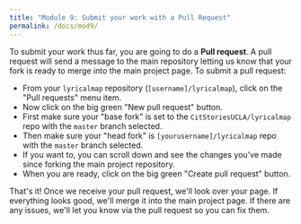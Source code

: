 ```yaml
---
title: "Module 9: Submit your work with a Pull Request"
permalink: /docs/mod9/
---
```


To submit your work thus far, you are going to do a **Pull request**. A pull request will send a message to the main repository letting us know that your fork is ready to merge into the main project page. To submit a pull request:

* From your `lyricalmap` repository (`[username]/lyricalmap`), click on the "Pull requests" menu item.
* Now click on the big green "New pull request" button.
* First make sure your "base fork" is set to the `CitStoriesUCLA/lyricalmap` repo with the `master` branch selected.
* Then make sure your "head fork" is `[yourusername]/lyricalmap` repo with the `master` branch selected.
* If you want to, you can scroll down and see the changes you've made since forking the main project repository.
* When you are ready, click on the big green "Create pull request" button.

That's it! Once we receive your pull request, we'll look over your page. If everything looks good, we'll merge it into the main project page. If there are any issues, we'll let you know via the pull request so you can fix them.
